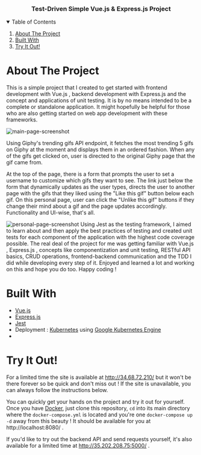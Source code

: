 <br />
<p align="center">

  <h3 align="center">Test-Driven Simple Vue.js & Express.js Project</h3>


</p>



<!-- TABLE OF CONTENTS -->
<details open="open">
  <summary>Table of Contents</summary>
  <ol>
    <li><a href="#about-the-project">About The Project</a>    
    <li><a href="#built-with">Built With</a></li>
    <li><a href="#try-it-out">Try It Out!</a></li>
    </li>
  </ol>
</details>



<!-- ABOUT THE PROJECT -->
# About The Project
This is a simple project that I created to get started with frontend development with Vue.js , backend development with Express.js and the concept and applications of unit testing. It is by no means intended to be a complete or standalone application.
It might hopefully be helpful for those who are also getting started on web app development with these frameworks. 

![main-page-screenshot](https://user-images.githubusercontent.com/52625118/108173430-2d191a00-710f-11eb-9b38-4e1341eed874.png)

Using Giphy's trending gifs API endpoint, it fetches the most trending 5 gifs on Giphy at the moment and displays them in an ordered fashion. When any of the gifs get clicked on, user is directed to the original Giphy page that the gif came from. 

At the top of the page, there is a form that prompts the user to set a username to customize which gifs they want to see. The link just below the form that dynamically updates as the user types, directs the user to another page with the gifs that they 
liked using the "Like this gif" button below each gif. On this personal page, user can click the "Unlike this gif" buttons if they change their mind about a gif and the page updates accordingly. Functionality and UI-wise, that's all. 

![personal-page-screenshot](https://user-images.githubusercontent.com/52625118/108173503-3efabd00-710f-11eb-996e-4ca5b5702ca7.png)
Using Jest as the testing framework, I aimed to learn about and then apply the best practices of testing and created unit tests for each component of the application with the highest code coverage possible.
The real deal of the project for me was getting familiar with Vue.js , Express.js , concepts like componentization and unit testing, RESTful API basics, CRUD operations, frontend-backend communication and the TDD I did  while developing every step of it. 
Enjoyed and learned a lot and working on this and hope you do too. Happy coding !



# Built With


* [Vue.js](https://vuejs.org/)
* [Express.js](https://expressjs.com/)
* [Jest](https://jestjs.io/)
* Deployment : [Kubernetes](https://kubernetes.io/) using [Google Kubernetes Engine](https://cloud.google.com/kubernetes-engine)
* 

# Try It Out!

For a limited time the site is available at http://34.68.72.210/ but it won't be there forever so be quick and don't miss out ! If the site is unavailable, you can always follow the instructions below.

You can quickly get your hands on the project and try it out for yourself. Once you have [Docker](https://www.docker.com/get-started), just clone this repository, `cd` into its main directory where the ```docker-compose.yml``` is located and you're one ```docker-compose up -d``` away from this beauty ! It should be available for you at http://localhost:8080/ .

If you'd like to try out the backend API and send requests yourself, it's also available for a limited time at http://35.202.208.75:5000/ . 



